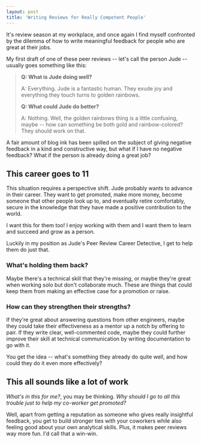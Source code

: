 ```yaml
---
layout: post
title: 'Writing Reviews for Really Competent People'
---
```


It's review season at my workplace, and once again I find myself confronted by
the dilemma of how to write meaningful feedback for people who are great at
their jobs.

My first draft of one of these peer reviews -- let's call the person Jude --
usually goes something like this:

> **Q: What is Jude doing well?**
>
> A: Everything. Jude is a fantastic human. They exude joy and everything they
> touch turns to golden rainbows.
>
> **Q: What could Jude do better?**
>
> A: Nothing. Well, the golden rainbows thing is a little confusing, maybe --
> how can something be both gold and rainbow-colored? They should work on that.

A fair amount of blog ink has been spilled on the subject of giving negative
feedback in a kind and constructive way, but what if I have no negative
feedback? What if the person is already doing a great job?

## This career goes to 11

This situation requires a perspective shift. Jude probably wants to advance in
their career. They want to get promoted, make more money, become someone that
other people look up to, and eventually retire comfortably, secure in the
knowledge that they have made a positive contribution to the world.

I want this for them too! I enjoy working with them and I want them to learn and
succeed and grow as a person.

Luckily in my position as Jude's Peer Review Career Detective, I get to help
them do just that.

### What's holding them back?

Maybe there's a technical skill that they're missing, or maybe they're great
when working solo but don't collaborate much. These are things that could keep
them from making an effective case for a promotion or raise.

### How can they strengthen their strengths?

If they're great about answering questions from other engineers, maybe they
could take their effectiveness as a mentor up a notch by offering to pair. If
they write clear, well-commented code, maybe they could further improve their
skill at technical communication by writing documentation to go with it.

You get the idea -- what's something they already do quite well, and how could
they do it even more effectively?

## This all sounds like a lot of work

_What's in this for me?_, you may be thinking. _Why should I go to all this
trouble just to help my co-worker get promoted?_

Well, apart from getting a reputation as someone who gives really insightful
feedback, you get to build stronger ties with your coworkers while also feeling
good about your own analytical skills. Plus, it makes peer reviews way more fun.
I'd call that a win-win.
